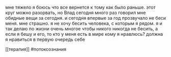 мне тяжело я боюсь что все вернется к тому как было раньше. этот круг можно разорвать, но Влад сегодня много раз говорил мне обидные вещи за сегодня. и сегодня впервые за год прозвучало не беси меня. мне страшно. я не хочу бесить человека, с которым я рядом. я и так делаю по жизни очень многое чтобы никого никогда не бесить, а если я бешу и его, то кто у меня есть в мире кому я нравлюсь? должна я нравиться в первую очередь себе

[[терапия]] #потоксознания 